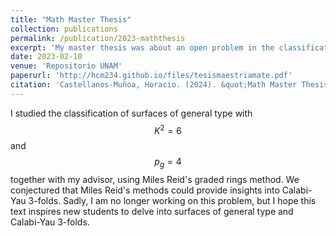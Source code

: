 ```yaml
---
title: "Math Master Thesis"
collection: publications
permalink: /publication/2023-maththesis
excerpt: 'My master thesis was about an open problem in the classification of surfaces of general type.'
date: 2023-02-10
venue: 'Repositorio UNAM'
paperurl: 'http://hcm234.github.io/files/tesismaestriamate.pdf'
citation: 'Castellanos-Muñoa, Horacio. (2024). &quot;Math Master Thesis.&quot; <i>Repositorio UNAM</i>.'
---
```


I studied the classification of surfaces of general type with $$K^2 = 6$$ and $$p_g=4$$ together with my advisor, using Miles Reid's graded rings method. We conjectured that Miles Reid's methods could provide insights into Calabi-Yau 3-folds. Sadly, I am no longer working on this problem, but I hope this text inspires new students to delve into surfaces of general type and Calabi-Yau 3-folds.
